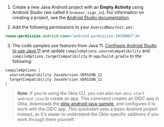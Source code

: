 1. Create a new Java Android project with an **Empty Activity** using Android Studio (we called it `browser_sign_in`). For information on creating a project, see the [Android Studio documentation](https://developer.android.com/training/basics/firstapp/creating-project).

2. Add the following permissions to your `AndroidManifest.xml`:

```xml
<uses-permission android:name="android.permission.INTERNET"/>
```

3. The code samples use features from Java 11. [Configure Android Studio to use Java 11](https://developer.android.com/studio/intro/studio-config#jdk) and update `compileOptions.sourceCompatibility` and `compileOptions.targetCompatibility` in `app/build.gradle` to the following:

```gradle
compileOptions {
  sourceCompatibility JavaVersion.VERSION_11
  targetCompatibility JavaVersion.VERSION_11
}
```

> **Note**: If you're using the Okta CLI, you can also run `okta start android-java` to create an app. This command creates an OIDC app in Okta, downloads the [okta-android-java-sample](https://github.com/okta-samples/okta-android-java-sample), and configures it to work with the OIDC app. This quickstart uses a basic Android project instead, as it's easier to understand the Okta-specific additions if you work through them yourself.

